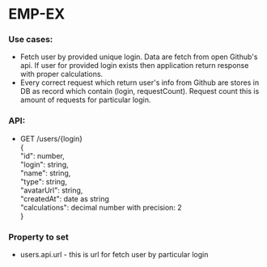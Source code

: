 # EMP-EX

### Use cases:
* Fetch user by provided unique login. Data are fetch from open Github's api. If user for provided login exists then application return response with proper calculations.
* Every correct request which return user's info from Github are stores in DB as record which contain (login, requestCount). Request count this is amount of requests for particular login. 

### API:
* GET /users/{login} \
{\
"id": number, \
"login": string, \
"name": string, \
"type": string, \
"avatarUrl": string, \
"createdAt": date as string \
"calculations": decimal number with precision: 2 \
}

### Property to set
* users.api.url - this is url for fetch user by particular login